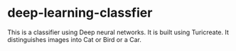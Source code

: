 # deep-learning-classfier
This is a classifier using Deep neural networks.
It is built using Turicreate.
It distinguishes images into Cat or Bird or a Car.
